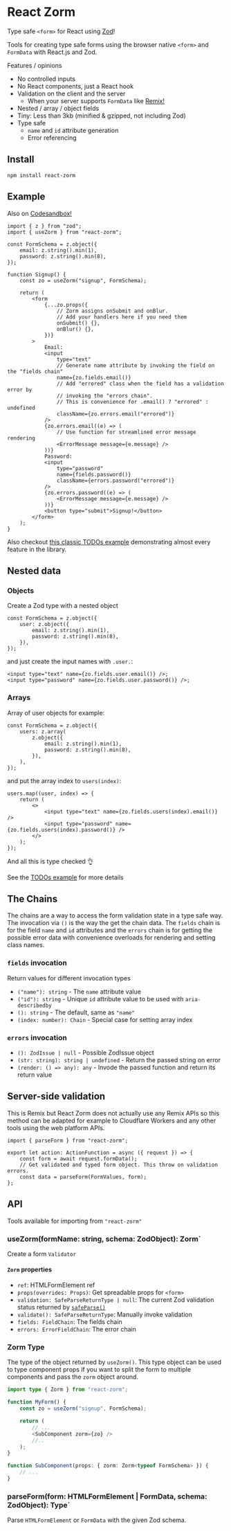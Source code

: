 # React Zorm

Type safe `<form>` for React using [Zod](https://github.com/colinhacks/zod)!

Tools for creating type safe forms using the browser native `<form>` and
`FormData` with React.js and Zod.

Features / opinions

-   No controlled inputs
-   No React components, just a React hook
-   Validation on the client and the server
    -   When your server supports `FormData` like [Remix!](https://remix.run/)
-   Nested / array / object fields
-   Tiny: Less than 3kb (minified & gzipped, not including Zod)
-   Type safe
    -   `name` and `id` attribute generation
    -   Error referencing

## Install

```
npm install react-zorm
```

## Example

Also on [Codesandbox!](https://codesandbox.io/s/react-zorm-signup-form-example-inlub)

```tsx
import { z } from "zod";
import { useZorm } from "react-zorm";

const FormSchema = z.object({
    email: z.string().min(1),
    password: z.string().min(8),
});

function Signup() {
    const zo = useZorm("signup", FormSchema);

    return (
        <form
            {...zo.props({
                // Zorm assigns onSubmit and onBlur.
                // Add your handlers here if you need them
                onSubmit() {},
                onBlur() {},
            })}
        >
            Email:
            <input
                type="text"
                // Generate name attribute by invoking the field on the "fields chain"
                name={zo.fields.email()}
                // Add "errored" class when the field has a validation error by
                // invoking the "errors chain".
                // This is convenience for .email() ? "errored" : undefined
                className={zo.errors.email("errored")}
            />
            {zo.errors.email((e) => (
                // Use function for streamlined error message rendering
                <ErrorMessage message={e.message} />
            ))}
            Password:
            <input
                type="password"
                name={fields.password()}
                className={errors.password("errored")}
            />
            {zo.errors.password((e) => (
                <ErrorMessage message={e.message} />
            ))}
            <button type="submit">Signup!</button>
        </form>
    );
}
```

Also checkout [this classic TODOs example][todos] demonstrating almost every feature in the library.

## Nested data

### Objects

Create a Zod type with a nested object

```tsx
const FormSchema = z.object({
    user: z.object({
        email: z.string().min(1),
        password: z.string().min(8),
    }),
});
```

and just create the input names with `.user.`:

```tsx
<input type="text" name={zo.fields.user.email()} />;
<input type="password" name={zo.fields.user.password()} />;
```

### Arrays

Array of user objects for example:

```tsx
const FormSchema = z.object({
    users: z.array(
        z.object({
            email: z.string().min(1),
            password: z.string().min(8),
        }),
    ),
});
```

and put the array index to `users(index)`:

```tsx
users.map((user, index) => {
    return (
        <>
            <input type="text" name={zo.fields.users(index).email()} />
            <input type="password" name={zo.fields.users(index).password()} />
        </>
    );
});
```

And all this is type checked 👌

See the [TODOs example][todos] for more details

## The Chains

The chains are a way to access the form validation state in a type safe way. The
invocation via `()` is the way the get the chain data. The `fields` chain is for
the field `name` and `id` attributes and the `errors` chain is for getting the
possible error data with convenience overloads for rendering and setting class
names.

### `fields` invocation

Return values for different invocation types

-   `("name"): string` - The `name` attribute value
-   `("id"): string` - Unique `id` attribute value to be used with `aria-describedby`
-   `(): string` - The default, same as `"name"`
-   `(index: number): Chain` - Special case for setting array index

### `errors` invocation

-   `(): ZodIssue | null` - Possible ZodIssue object
-   `(str: string): string | undefined` - Return the passed string on error
-   `(render: () => any): any` - Invode the passed function and return its return value

## Server-side validation

This is Remix but React Zorm does not actually use any Remix APIs so this method
can be adapted for example to Cloudflare Workers and any other tools using the
web platform APIs.

```tsx
import { parseForm } from "react-zorm";

export let action: ActionFunction = async ({ request }) => {
    const form = await request.formData();
    // Get validated and typed form object. This throw on validation errors.
    const data = parseForm(FormValues, form);
};
```

## API

Tools available for importing from `"react-zorm"`

### useZorm(formName: string, schema: ZodObject): Zorm`

Create a form `Validator`

#### `Zorm` properties

-   `ref`: HTMLFormElement ref
-   `props(overrides: Props)`: Get spreadable props for `<form>`
-   `validation: SafeParseReturnType | null`: The current Zod validation status
    returned by
    [`safeParse()`](https://github.com/colinhacks/zod/blob/cc8ad1981ba580d1250520fde8878073d4b7d40a/README.md#safeparse)
-   `validate(): SafeParseReturnType`: Manually invoke validation
-   `fields: FieldChain`: The fields chain
-   `errors: ErrorFieldChain`: The error chain

### Zorm Type

The type of the object returned by `useZorm()`. This type object can be used to
type component props if you want to split the form to multiple components and
pass the `zorm` object around.

```ts
import type { Zorm } from "react-zorm";

function MyForm() {
    const zo = useZorm("signup", FormSchema);

    return (
        // ...
        <SubComponent zorm={zo} />
        //..
    );
}

function SubComponent(props: { zorm: Zorm<typeof FormSchema> }) {
    // ...
}
```

### parseForm(form: HTMLFormElement | FormData, schema: ZodObject): Type<ZodObject>`

Parse `HTMLFormElement` or `FormData` with the given Zod schema.

[todos]: https://codesandbox.io/s/react-zorm-todos-form-example-ss5c6?file=/src/App.tsx
